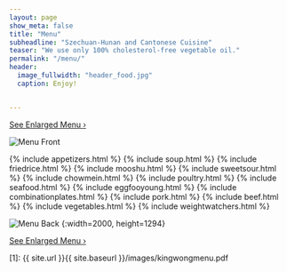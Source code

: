 ```yaml
---
layout: page
show_meta: false
title: "Menu"
subheadline: "Szechuan-Hunan and Cantonese Cuisine"
teaser: "We use only 100% cholesterol-free vegetable oil."
permalink: "/menu/"
header:
  image_fullwidth: "header_food.jpg"
  caption: Enjoy!


---
```





<a class="radius button small" href="{{ site.url }}{{ site.baseurl }}/images/kingwongmenu.pdf">See Enlarged Menu ›</a>

![Menu Front]({{site.url}}/images/kingwongmenu_front.png)  

{% include appetizers.html %}
{% include soup.html %}
{% include friedrice.html %}
{% include mooshu.html %}
{% include sweetsour.html %}
{% include chowmein.html %}
{% include poultry.html %}
{% include seafood.html %}
{% include eggfooyoung.html %}
{% include combinationplates.html %}
{% include pork.html %}
{% include beef.html %}
{% include vegetables.html %}
{% include weightwatchers.html %}



![Menu Back]({{site.url}}/images/kingwongmenu_back.png)
{:width=2000, height=1294}

<a class="radius button small" href="{{ site.url }}{{ site.baseurl }}/images/kingwongmenu.pdf">See Enlarged Menu ›</a>


 [1]: {{ site.url }}{{ site.baseurl }}/images/kingwongmenu.pdf
